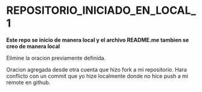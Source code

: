 # REPOSITORIO_INICIADO_EN_LOCAL_1

**Este repo se inicio de manera local y el archivo README.me tambien se creo de manera local**

Elimine la oracion previamente definida.

Oracion agregada desde otra cuenta que hizo fork a mi repositorio. Hara conflicto con un commit que yo hize localmente donde no hice push a mi remote en github.
